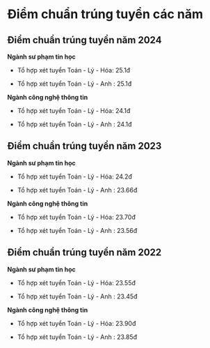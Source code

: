 # Điểm chuẩn trúng tuyển các năm

## Điểm chuẩn trúng tuyển năm 2024

**Ngành sư phạm tin học**

- Tổ hợp xét tuyển Toán - Lý - Hóa: 25.1đ

- Tổ hợp xét tuyển Toán - Lý - Anh : 25.1đ

**Ngành công nghệ thông tin**

- Tổ hợp xét tuyển Toán - Lý - Hóa: 24.1đ

- Tổ hợp xét tuyển Toán - Lý - Anh : 24.1đ

## Điểm chuẩn trúng tuyển năm 2023

**Ngành sư phạm tin học**

- Tổ hợp xét tuyển Toán - Lý - Hóa: 24.2đ

- Tổ hợp xét tuyển Toán - Lý - Anh : 23.66đ

**Ngành công nghệ thông tin**

- Tổ hợp xét tuyển Toán - Lý - Hóa: 23.70đ

- Tổ hợp xét tuyển Toán - Lý - Anh : 23.56đ

## Điểm chuẩn trúng tuyển năm 2022

**Ngành sư phạm tin học**

- Tổ hợp xét tuyển Toán - Lý - Hóa: 23.55đ

- Tổ hợp xét tuyển Toán - Lý - Anh : 23.45đ

**Ngành công nghệ thông tin**

- Tổ hợp xét tuyển Toán - Lý - Hóa: 23.90đ

- Tổ hợp xét tuyển Toán - Lý - Anh : 23.85đ
